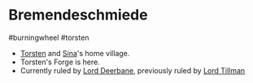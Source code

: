 # Bremendeschmiede
#burningwheel #torsten 

- [Torsten](Torsten.md) and [Sina](Sina.md)'s home village.
- Torsten's Forge is here.
- Currently ruled by [Lord Deerbane](Lord%20Deerbane.md), previously ruled by [Lord Tillman](Lord%20Tillman.md)